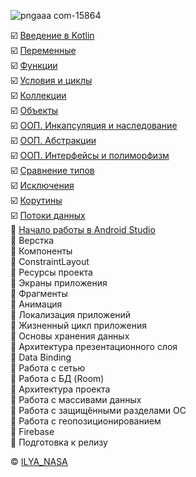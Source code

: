 ![pngaaa com-15864](https://github.com/ILYA-NASA/Android-basic/assets/99810114/941eb7d4-655d-40a0-b26e-98b1af017323)

:ballot_box_with_check: [Введение в Kotlin](https://github.com/ILYA-NASA/Android-basic/tree/master/03_HelloKotlin)  
:ballot_box_with_check: [Переменные](https://github.com/ILYA-NASA/Android-basic/tree/master/04_Variables_types)  
:ballot_box_with_check: [Функции](https://github.com/ILYA-NASA/Android-basic/tree/master/05_Functions)  
:ballot_box_with_check: [Условия и циклы](https://github.com/ILYA-NASA/Android-basic/tree/master/06_Conditional_Expressions_Loops)  
:ballot_box_with_check: [Коллекции](https://github.com/ILYA-NASA/Android-basic/tree/master/07_Collections)  
:ballot_box_with_check: [Объекты](https://github.com/ILYA-NASA/Android-basic/tree/master/08_ClassesAndObjects)  
:ballot_box_with_check: [ООП. Инкапсуляция и наследование](https://github.com/ILYA-NASA/Android-basic/tree/master/09_OOP1)  
:ballot_box_with_check: [ООП. Абстракции](https://github.com/ILYA-NASA/Android-basic/tree/master/10_OOP2)  
:ballot_box_with_check: [ООП. Интерфейсы и полиморфизм](https://github.com/ILYA-NASA/Android-basic/tree/master/11_OOP3)  
:ballot_box_with_check: [Сравнение типов](https://github.com/ILYA-NASA/Android-basic/tree/master/12_Generics_And_Utility_Classes)  
:ballot_box_with_check: [Исключения](https://github.com/ILYA-NASA/Android-basic/tree/master/13_Exceptions)  
:ballot_box_with_check: [Корутины](https://github.com/ILYA-NASA/Android-basic/tree/master/14_Coroutines)  
:ballot_box_with_check: [Потоки данных](https://github.com/ILYA-NASA/Android-basic/tree/master/15_Flow)  
:white_square_button: [Начало работы в Android Studio](https://github.com/ILYA-NASA/Android-basic/tree/master/16_HelloAndroid)  
:white_square_button: Верстка  
:white_square_button: Компоненты  
:white_square_button: ConstraintLayout  
:white_square_button: Ресурсы проекта  
:white_square_button: Экраны приложения  
:white_square_button: Фрагменты  
:white_square_button: Анимация  
:white_square_button: Локализация приложений  
:white_square_button: Жизненный цикл приложения  
:white_square_button: Основы хранения данных  
:white_square_button: Архитектура презентационного слоя  
:white_square_button: Data Binding  
:white_square_button: Работа с сетью  
:white_square_button: Работа с БД (Room)  
:white_square_button: Архитектура проекта  
:white_square_button: Работа с массивами данных  
:white_square_button: Работа с защищёнными разделами ОС  
:white_square_button: Работа с геопозиционированием  
:white_square_button: Firebase  
:white_square_button: Подготовка к релизу  

© [ILYA_NASA](https://taplink.cc/il.nasa)
